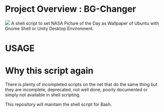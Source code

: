 # Project Overview : BG-Changer

![](https://github.com/OSryx/bg-changer/blob/master/nasa-logo.svg) 
A shell script to set NASA Picture of the Day as Wallpaper of Ubuntu with Gnome Shell or Unity Desktop Environment.

# USAGE 



# Why this script again

There is plenty of incompleted scripts on the net that do the same thing but  they are incomplete, deprecated, not well done, poorly documented or simply not available in shell scripting.

This repository will maintain the shell script for Bash.

 


